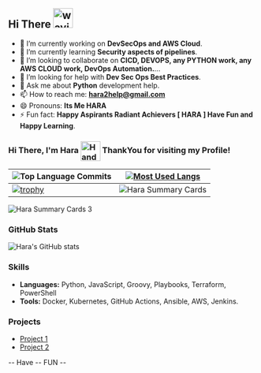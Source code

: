 ## Hi There <img src="https://user-images.githubusercontent.com/72663882/171687151-bb31c996-c9d2-49c8-b593-734946893b23.gif" alt="waving hand gif" aria-hidden="true" width="40" />

- 🔭 I’m currently working on **DevSecOps and AWS Cloud**.
- 🌱 I’m currently learning **Security aspects of pipelines**.
- 👯 I’m looking to collaborate on **CICD, DEVOPS, any PYTHON work, any AWS CLOUD work, DevOps Automation.**...
- 🤔 I’m looking for help with **Dev Sec Ops Best Practices**.
- 💬 Ask me about **Python** development help.
- 📫 How to reach me: **hara2help@gmail.com**
- 😄 Pronouns: **Its Me HARA**
- ⚡ Fun fact: **Happy Aspirants Radiant Achievers [ HARA ] Have Fun and Happy Learning**.



### Hi There, I'm Hara <img src="https://raw.githubusercontent.com/Tarikul-Islam-Anik/Animated-Fluent-Emojis/master/Emojis/Hand%20gestures/Handshake.png" alt="Handshake" width="40" height="40" align="center" /> ThankYou for visiting my Profile!


| ![Top Language Commits](http://github-profile-summary-cards.vercel.app/api/cards/most-commit-language?username=itsmehara&theme=transparent&exclude=html,CSS,Jupyter%20Notebook) | [![Most Used Langs](https://github-readme-stats.vercel.app/api/top-langs/?username=itsmehara&layout=compact)](https://github.com/anuraghazra/github-readme-stats) |
|-----|-----|
|[![trophy](https://github-profile-trophy.vercel.app/?username=itsmehara&no-bg=true&no-frame=true&row=2&column=3)](https://github.com/ryo-ma/github-profile-trophy) | ![Hara Summary Cards](http://github-profile-summary-cards.vercel.app/api/cards/stats?username=itsmehara&theme=transparent) |


![Hara Summary Cards 3](https://github-readme-streak-stats.herokuapp.com/?user=itsmehara&hide_border=true&theme=transparent)


### GitHub Stats
![Hara's GitHub stats](https://github-readme-stats.vercel.app/api?username=itsmehara&show_icons=true&theme=radical)



### Skills
- **Languages:** Python, JavaScript, Groovy, Playbooks, Terraform, PowerShell
- **Tools:** Docker, Kubernetes, GitHub Actions, Ansible, AWS, Jenkins.

### Projects
- [Project 1](Link)
- [Project 2](Link)

-- Have -- FUN --
